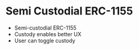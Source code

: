 # Semi Custodial ERC-1155

- Semi-custodial ERC-1155
- Custody enables better UX
- User can toggle custody
